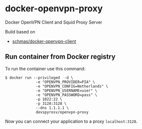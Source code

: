 # docker-openvpn-proxy
Docker OpenVPN Client and Squid Proxy Server

Build based on
* [schmas/docker-openvpn-client](https://github.com/schmas/docker-openvpn-proxy)

## Run container from Docker registry
To run the container use this command:

```
$ docker run --privileged  -d \
              -e "OPENVPN_PROVIDER=PIA" \
              -e "OPENVPN_CONFIG=Netherlands" \
              -e "OPENVPN_USERNAME=user" \
              -e "OPENVPN_PASSWORD=pass" \
              -p 1022:22 \
              -p 3128:3128 \
              --dns 1.1.1.1 \
              devspyrosv/openvpn-proxy
```

Now you can connect your application to a proxy `localhost:3128`.



